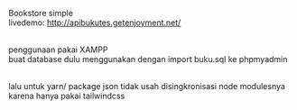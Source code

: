Bookstore simple<br/>
livedemo: http://apibukutes.getenjoyment.net/<br/><br/>

penggunaan pakai XAMPP<br/>
buat database dulu menggunakan dengan import buku.sql ke phpmyadmin<br/><br/>

lalu untuk yarn/ package json tidak usah disingkronisasi node modulesnya<br/>
karena hanya pakai tailwindcss